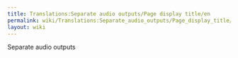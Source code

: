 ```yaml
---
title: Translations:Separate audio outputs/Page display title/en
permalink: wiki/Translations:Separate_audio_outputs/Page_display_title/en/
layout: wiki
---
```


Separate audio outputs
